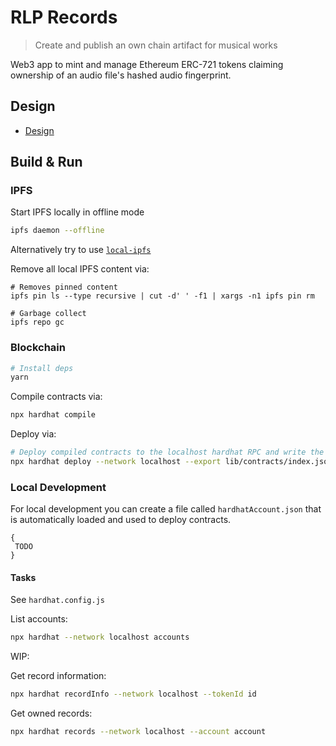 # RLP Records 
> Create and publish an own chain artifact for musical works

Web3 app to mint and manage Ethereum ERC-721 tokens claiming ownership of an audio file's hashed audio fingerprint.

## Design
* [Design](./docs/design.md)

## Build & Run
### IPFS
Start IPFS locally in offline mode
```bash
ipfs daemon --offline
```

Alternatively try to use [`local-ipfs`](https://github.com/aquaflamingo/local-ipfs)

Remove all local IPFS content via:
```
# Removes pinned content
ipfs pin ls --type recursive | cut -d' ' -f1 | xargs -n1 ipfs pin rm

# Garbage collect
ipfs repo gc
```

### Blockchain
```bash
# Install deps
yarn 
```

Compile contracts via:
```bash
npx hardhat compile
```

Deploy via:
```bash
# Deploy compiled contracts to the localhost hardhat RPC and write the contract results to webclient folder to access
npx hardhat deploy --network localhost --export lib/contracts/index.json
```

### Local Development
For local development you can create a file called `hardhatAccount.json` that is automatically loaded and used to deploy contracts. 

```
{
 TODO
}
```

#### Tasks
See `hardhat.config.js`

List accounts:
```bash
npx hardhat --network localhost accounts
```

WIP:

Get record information:
```bash
npx hardhat recordInfo --network localhost --tokenId id 
```

Get owned records:
```bash
npx hardhat records --network localhost --account account
```

